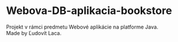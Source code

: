 # Webova-DB-aplikacia-bookstore
Projekt v rámci predmetu Webové aplikácie na platforme Java.<br />
Made by Ľudovít Laca.
